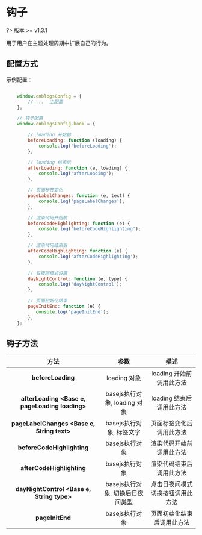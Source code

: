 # 钩子

?> 版本 >= v1.3.1

用于用户在主题处理周期中扩展自己的行为。

## 配置方式

示例配置：

```javascript

    window.cnblogsConfig = {
        // ...  主配置
    };

    // 钩子配置
    window.cnblogsConfig.hook = {

        // loading 开始前
        beforeLoading: function (loading) {
            console.log('beforeLoading');
        },

        // loading 结束后
        afterLoading: function (e, loading) {
            console.log('afterLoading');
        },

        // 页面标签变化
        pageLabelChanges: function (e, text) {
            console.log('pageLabelChanges');
        },

        // 渲染代码开始前
        beforeCodeHighlighting: function (e) {
            console.log('beforeCodeHighlighting');
        },

        // 渲染代码结束后
        afterCodeHighlighting: function (e) {
            console.log('afterCodeHighlighting');
        },

        // 日夜间模式设置
        dayNightControl: function (e, type) {
            console.log('dayNightControl');
        },

        // 页面初始化结束
        pageInitEnd: function (e) {
           console.log('pageInitEnd');
        },
    };

```

## 钩子方法

|**方法**|**参数**|**描述**|
|:-----:|:-----:|:-----:|
|**beforeLoading <pageLoading loading>**|loading 对象|loading 开始前调用此方法|
|**afterLoading <Base e, pageLoading loading>**|basejs执行对象, loading 对象|loading 结束后调用此方法|
|**pageLabelChanges <Base e, String text>**|basejs执行对象, 标签文字|页面标签变化后调用此方法|
|**beforeCodeHighlighting <Base e>**|basejs执行对象|渲染代码开始前调用此方法|
|**afterCodeHighlighting <Base e>**|basejs执行对象|渲染代码结束后调用此方法|
|**dayNightControl <Base e, String type>**|basejs执行对象, 切换后日夜间类型|点击日夜间模式切换按钮调用此方法|
|**pageInitEnd <Base e>**|basejs执行对象|页面初始化结束后调用此方法|